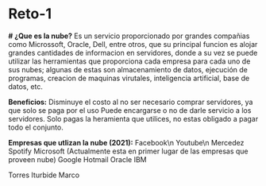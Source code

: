 # Reto-1

**# ¿Que es la nube?**
Es un servicio proporcionado por grandes compañias como Microssoft, Oracle, Dell, entre otros, que su principal funcion es alojar grandes cantidades
de informacion en servidores, donde a su vez se puede utilizar las herramientas que proporciona cada empresa para cada uno de sus nubes; algunas de estas son almacenamiento de datos, ejecución de programas, creacion de maquinas virutales, inteligencia artificial, base de datos, etc.

**Beneficios:**
Disminuye el costo al no ser necesario comprar servidores, ya que solo se paga por el uso
Puede encargarse o no de darle servicio a los servidores.
Solo pagas la heramienta que utilices, no estas obligado a pagar todo el conjunto.

**Empresas que utlizan la nube (2021):**
Facebook\n
Youtube\n
Mercedez
Spotify
Microsoft (Actualmente esta en primer lugar de las empresas que proveen nube)
Google
Hotmail
Oracle
IBM

Torres Iturbide Marco
